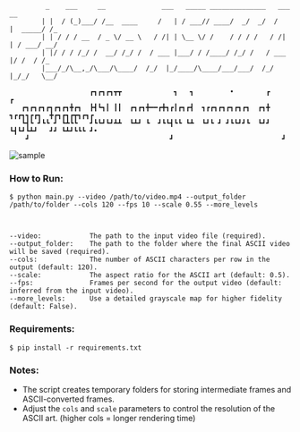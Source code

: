 
```
         _    ___     __              ___   _____ ______________   ___         __ 
        | |  / (_)___/ /__  ____     /   | / ___// ____/  _/  _/  /   |  _____/ /_
        | | / / / __  / _ \/ __ \   / /| | \__ \/ /    / / / /   / /| | / ___/ __/
        | |/ / / /_/ /  __/ /_/ /  / ___ |___/ / /____/ /_/ /   / ___ |/ /  / /_  
        |___/_/\__,_/\___/\____/  /_/  |_/____/\____/___/___/  /_/  |_/_/   \__/  
                                                                    
                    ┏┓┏┓┏┓┳┳             ┓   ┓         •        ┏            ┏           
   ┏┓┏┓┏┓┏┓┏┓┏┓╋┏┓  ┣┫┗┓┃ ┃┃  ┏┓┏┓╋━━┏╋┓┏┃┏┓┏┫  ┓┏┏┓┏┓┏┓┏┓┏┓  ┏┓╋  ┓┏┏┓┓┏┏┓  ╋┏┓┏┓┏┳┓┏┓┏ 
   ┗┫┗ ┛┗┗ ┛ ┗┻┗┗   ┛┗┗┛┗┛┻┻  ┗┻┛ ┗  ┛┗┗┫┗┗ ┗┻  ┗┛┗ ┛ ┛┗┗┛┛┗  ┗┛┛  ┗┫┗┛┗┻┛   ┛┛ ┗┻┛┗┗┗ ┛•
    ┛                                   ┛                           ┛                    

```

![sample](torus4.gif)

### How to Run:
    $ python main.py --video /path/to/video.mp4 --output_folder /path/to/folder --cols 120 --fps 10 --scale 0.55 --more_levels



    --video:            The path to the input video file (required).
    --output_folder:    The path to the folder where the final ASCII video will be saved (required).
    --cols:             The number of ASCII characters per row in the output (default: 120).
    --scale:            The aspect ratio for the ASCII art (default: 0.5).
    --fps:              Frames per second for the output video (default: inferred from the input video).
    --more_levels:      Use a detailed grayscale map for higher fidelity (default: False).

### Requirements:
    $ pip install -r requirements.txt


### Notes:
- The script creates temporary folders for storing intermediate frames and ASCII-converted frames.
- Adjust the `cols` and `scale` parameters to control the resolution of the ASCII art. (higher cols = longer rendering time)

